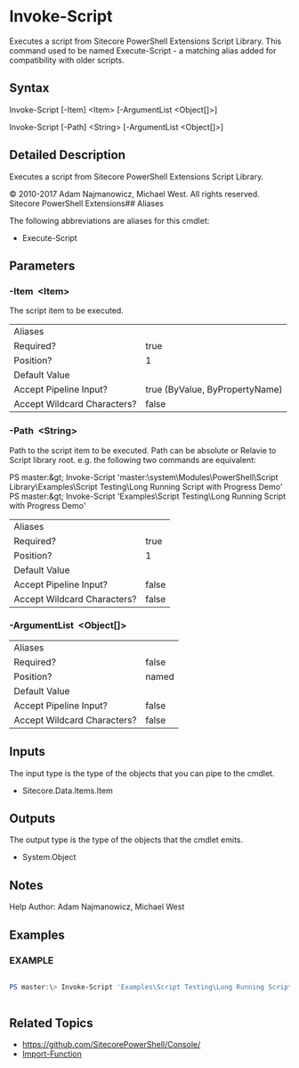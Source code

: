 # Invoke-Script 
 
Executes a script from Sitecore PowerShell Extensions Script Library.
This command used to be named Execute-Script - a matching alias added for compatibility with older scripts. 
 
## Syntax 
 
Invoke-Script [-Item] &lt;Item&gt; [-ArgumentList &lt;Object[]&gt;] 
 
Invoke-Script [-Path] &lt;String&gt; [-ArgumentList &lt;Object[]&gt;] 
 
 
## Detailed Description 
 
Executes a script from Sitecore PowerShell Extensions Script Library. 
 
© 2010-2017 Adam Najmanowicz, Michael West. All rights reserved. Sitecore PowerShell Extensions## Aliases
The following abbreviations are aliases for this cmdlet:  
* Execute-Script 
 
## Parameters 
 
### -Item&nbsp; &lt;Item&gt; 
 
The script item to be executed. 
 
<table>
    <thead></thead>
    <tbody>
        <tr>
            <td>Aliases</td>
            <td></td>
        </tr>
        <tr>
            <td>Required?</td>
            <td>true</td>
        </tr>
        <tr>
            <td>Position?</td>
            <td>1</td>
        </tr>
        <tr>
            <td>Default Value</td>
            <td></td>
        </tr>
        <tr>
            <td>Accept Pipeline Input?</td>
            <td>true (ByValue, ByPropertyName)</td>
        </tr>
        <tr>
            <td>Accept Wildcard Characters?</td>
            <td>false</td>
        </tr>
    </tbody>
</table> 
 
### -Path&nbsp; &lt;String&gt; 
 
Path to the script item to be executed.
Path can be absolute or Relavie to Script library root.	e.g. the following two commands are equivalent:

PS master:\&gt; Invoke-Script 'master:\system\Modules\PowerShell\Script Library\Examples\Script Testing\Long Running Script with Progress Demo'
PS master:\&gt; Invoke-Script 'Examples\Script Testing\Long Running Script with Progress Demo' 
 
<table>
    <thead></thead>
    <tbody>
        <tr>
            <td>Aliases</td>
            <td></td>
        </tr>
        <tr>
            <td>Required?</td>
            <td>true</td>
        </tr>
        <tr>
            <td>Position?</td>
            <td>1</td>
        </tr>
        <tr>
            <td>Default Value</td>
            <td></td>
        </tr>
        <tr>
            <td>Accept Pipeline Input?</td>
            <td>false</td>
        </tr>
        <tr>
            <td>Accept Wildcard Characters?</td>
            <td>false</td>
        </tr>
    </tbody>
</table> 
 
### -ArgumentList&nbsp; &lt;Object[]&gt; 
 
 
 
<table>
    <thead></thead>
    <tbody>
        <tr>
            <td>Aliases</td>
            <td></td>
        </tr>
        <tr>
            <td>Required?</td>
            <td>false</td>
        </tr>
        <tr>
            <td>Position?</td>
            <td>named</td>
        </tr>
        <tr>
            <td>Default Value</td>
            <td></td>
        </tr>
        <tr>
            <td>Accept Pipeline Input?</td>
            <td>false</td>
        </tr>
        <tr>
            <td>Accept Wildcard Characters?</td>
            <td>false</td>
        </tr>
    </tbody>
</table> 
 
## Inputs 
 
The input type is the type of the objects that you can pipe to the cmdlet. 
 
* Sitecore.Data.Items.Item 
 
## Outputs 
 
The output type is the type of the objects that the cmdlet emits. 
 
* System.Object 
 
## Notes 
 
Help Author: Adam Najmanowicz, Michael West 
 
## Examples 
 
### EXAMPLE 
 
 
 
```powershell   
 
PS master:\> Invoke-Script 'Examples\Script Testing\Long Running Script with Progress Demo' 
 
``` 
 
## Related Topics 
 
* <a href='https://github.com/SitecorePowerShell/Console/' target='_blank'>https://github.com/SitecorePowerShell/Console/</a><br/>* [Import-Function](/appendix/commands/Import-Function.md)
